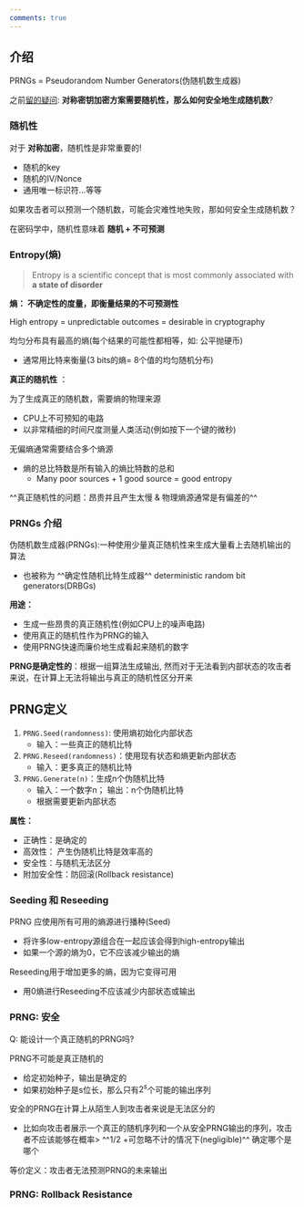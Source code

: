 ```yaml
---
comments: true
--- 
```


## 介绍

PRNGs = Pseudorandom Number Generators(伪随机数生成器)

之前[留的疑问](7-MACs.md#aead:~:text=%E5%AE%8C%E6%95%B4%E6%80%A7/%E8%BA%AB%E4%BB%BD%E9%AA%8C%E8%AF%81-,Question,-%E5%AF%B9%E7%A7%B0%E5%AF%86%E9%92%A5): **对称密钥加密方案需要随机性，那么如何安全地生成随机数**?

### 随机性

对于 **对称加密**，随机性是非常重要的!

- 随机的key
- 随机的IV/Nonce
- 通用唯一标识符...等等

如果攻击者可以预测一个随机数，可能会灾难性地失败，那如何安全生成随机数？

在密码学中，随机性意味着 **随机 + 不可预测**

### Entropy(熵)

> Entropy is a scientific concept that is most commonly associated with **a state of disorder**

**熵： 不确定性的度量，即衡量结果的不可预测性**

High entropy = unpredictable outcomes = desirable in cryptography

均匀分布具有最高的熵(每个结果的可能性都相等，如: 公平抛硬币)

- 通常用比特来衡量(3 bits的熵= 8个值的均匀随机分布)

**真正的随机性** ： 

为了生成真正的随机数，需要熵的物理来源

- CPU上不可预知的电路
- 以非常精细的时间尺度测量人类活动(例如按下一个键的微秒)

无偏熵通常需要结合多个熵源

- 熵的总比特数是所有输入的熵比特数的总和
    * Many poor sources + 1 good source = good entropy

^^真正随机性的问题：昂贵并且产生太慢 & 物理熵源通常是有偏差的^^

### PRNGs 介绍

伪随机数生成器(PRNGs):一种使用少量真正随机性来生成大量看上去随机输出的算法

- 也被称为 ^^确定性随机比特生成器^^ deterministic random bit generators(DRBGs)

**用途：**

- 生成一些昂贵的真正随机性(例如CPU上的噪声电路)
- 使用真正的随机性作为PRNG的输入
- 使用PRNG快速而廉价地生成看起来随机的数字

**PRNG是确定性的**：根据一组算法生成输出, 然而对于无法看到内部状态的攻击者来说，在计算上无法将输出与真正的随机性区分开来


## PRNG定义

1. `PRNG.Seed(randomness)`: 使用熵初始化内部状态
      - 输入：一些真正的随机比特 
2. `PRNG.Reseed(randomness)`：使用现有状态和熵更新内部状态
      - 输入：更多真正的随机比特  
3. `PRNG.Generate(n)`：生成n个伪随机比特
      - 输入：一个数字n； 输出：n个伪随机比特
      - 根据需要更新内部状态

**属性：**

- 正确性：是确定的
- 高效性： 产生伪随机比特是效率高的
- 安全性：与随机无法区分
- 附加安全性：防回滚(Rollback resistance)

### Seeding 和 Reseeding

PRNG 应使用所有可用的熵源进行播种(Seed)

- 将许多low-entropy源组合在一起应该会得到high-entropy输出
- 如果一个源的熵为0，它不应该减少输出的熵

Reseeding用于增加更多的熵，因为它变得可用

- 用0熵进行Reseeding不应该减少内部状态或输出

### PRNG: 安全

Q: 能设计一个真正随机的PRNG吗?

PRNG不可能是真正随机的

- 给定初始种子，输出是确定的
- 如果初始种子是s位长，那么只有$2^s$个可能的输出序列

安全的PRNG在计算上从陌生人到攻击者来说是无法区分的

- 比如向攻击者展示一个真正的随机序列和一个从安全PRNG输出的序列，攻击者不应该能够在概率> ^^$1/2$ +可忽略不计的情况下(negligible)^^ 确定哪个是哪个

等价定义：攻击者无法预测PRNG的未来输出

### PRNG: Rollback Resistance